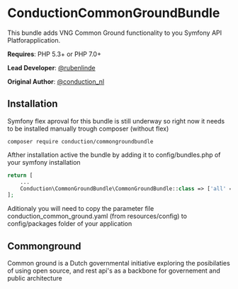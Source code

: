 # ConductionCommonGroundBundle
This bundle adds VNG Common Ground functionality to you Symfony API Platforapplication.

**Requires**: PHP 5.3+ or PHP 7.0+

**Lead Developer**: [@rubenlinde](http://twitter.com/rubenlinde)

**Original Author**: [@conduction_nl](http://twitter.com/conduction_nl)

## Installation

Symfony flex aproval for this bundle is still underway so right now it needs to be installed manually trough composer (without flex)

``` CLI
composer require conduction/commongroundbundle
```

Afther installation active the bundle by adding it to config/bundles.php of your symfony installation

``` PHP
return [
    ...
	Conduction\CommonGroundBundle\CommonGroundBundle::class => ['all' => true],
];
```

Aditionaly you will need to copy the parameter file conduction_common_ground.yaml (from resources/config) to config/packages folder of your application


## Commonground

Common ground is a Dutch governmental initiative exploring the posibilaties of using open source, and rest api's as a backbone for governement and public architecture